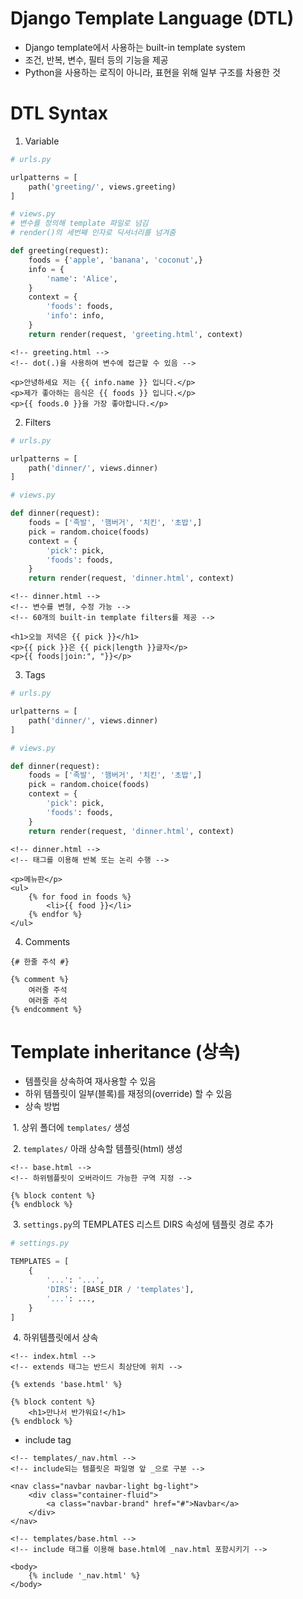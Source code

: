 # Django Template Language (DTL)

- Django template에서 사용하는 built-in template system
- 조건, 반복, 변수, 필터 등의 기능을 제공
- Python을 사용하는 로직이 아니라, 표현을 위해 일부 구조를 차용한 것 



# DTL Syntax

1. Variable

```python
# urls.py

urlpatterns = [
	path('greeting/', views.greeting)
]
```

```python
# views.py
# 변수를 정의해 template 파일로 넘김
# render()의 세번째 인자로 딕셔너리를 넘겨줌

def greeting(request):
    foods = {'apple', 'banana', 'coconut',}
    info = {
        'name': 'Alice',
    }
    context = {
        'foods': foods,
        'info': info,
    }
    return render(request, 'greeting.html', context)
```

```django
<!-- greeting.html -->
<!-- dot(.)을 사용하여 변수에 접근할 수 있음 -->

<p>안녕하세요 저는 {{ info.name }} 입니다.</p>
<p>제가 좋아하는 음식은 {{ foods }} 입니다.</p>
<p>{{ foods.0 }}을 가장 좋아합니다.</p>
```



2. Filters

```python
# urls.py

urlpatterns = [
	path('dinner/', views.dinner)
]
```

```python
# views.py

def dinner(request):
    foods = ['족발', '햄버거', '치킨', '초밥',]
    pick = random.choice(foods)
    context = {
        'pick': pick,
        'foods': foods,
    }
    return render(request, 'dinner.html', context)
```

```django
<!-- dinner.html -->
<!-- 변수를 변형, 수정 가능 -->
<!-- 60개의 built-in template filters를 제공 -->

<h1>오늘 저녁은 {{ pick }}</h1>
<p>{{ pick }}은 {{ pick|length }}글자</p>
<p>{{ foods|join:", "}}</p>
```



3. Tags

```python
# urls.py

urlpatterns = [
	path('dinner/', views.dinner)
]
```

```python
# views.py

def dinner(request):
    foods = ['족발', '햄버거', '치킨', '초밥',]
    pick = random.choice(foods)
    context = {
        'pick': pick,
        'foods': foods,
    }
    return render(request, 'dinner.html', context)
```

```django
<!-- dinner.html -->
<!-- 태그를 이용해 반복 또는 논리 수행 -->

<p>메뉴판</p>
<ul>
    {% for food in foods %}
      	<li>{{ food }}</li>
    {% endfor %}
</ul>
```



4. Comments

```django
{# 한줄 주석 #}

{% comment %}
	여러줄 주석
	여러줄 주석
{% endcomment %}
```



# Template inheritance (상속)

- 템플릿을 상속하여 재사용할 수 있음
- 하위 템플릿이 일부(블록)를 재정의(override) 할 수 있음
- 상속 방법

​		1. 상위 폴더에 `templates/` 생성

​		2. `templates/` 아래 상속할 템플릿(html) 생성

```django
<!-- base.html -->
<!-- 하위템플릿이 오버라이드 가능한 구역 지정 -->

{% block content %}
{% endblock %}
```

​		3. `settings.py`의 TEMPLATES 리스트 DIRS 속성에 템플릿 경로 추가

```python
# settings.py

TEMPLATES = [
    {
        '...': '...',
        'DIRS': [BASE_DIR / 'templates'],
        '...': ...,
    }
]
```

​		4. 하위템플릿에서 상속

```django
<!-- index.html -->
<!-- extends 태그는 반드시 최상단에 위치 -->

{% extends 'base.html' %}

{% block content %}
	<h1>만나서 반가워요!</h1>
{% endblock %}
```



- include tag

```django
<!-- templates/_nav.html -->
<!-- include되는 템플릿은 파일명 앞 _으로 구분 -->

<nav class="navbar navbar-light bg-light">
	<div class="container-fluid">
        <a class="navbar-brand" href="#">Navbar</a>
    </div>
</nav>
```

```django
<!-- templates/base.html -->
<!-- include 태그를 이용해 base.html에 _nav.html 포함시키기 -->

<body>
    {% include '_nav.html' %}
</body>
```

